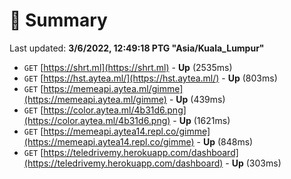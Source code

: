 # 📖 Summary
Last updated: **3/6/2022, 12:49:18 PTG "Asia/Kuala_Lumpur"**

- `GET` [https://shrt.ml](https://shrt.ml) - **Up** (2535ms)
- `GET` [https://hst.aytea.ml/](https://hst.aytea.ml/) - **Up** (803ms)
- `GET` [https://memeapi.aytea.ml/gimme](https://memeapi.aytea.ml/gimme) - **Up** (439ms)
- `GET` [https://color.aytea.ml/4b31d6.png](https://color.aytea.ml/4b31d6.png) - **Up** (1621ms)
- `GET` [https://memeapi.aytea14.repl.co/gimme](https://memeapi.aytea14.repl.co/gimme) - **Up** (848ms)
- `GET` [https://teledrivemy.herokuapp.com/dashboard](https://teledrivemy.herokuapp.com/dashboard) - **Up** (303ms)
